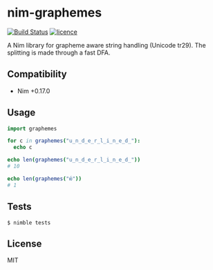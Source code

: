 # nim-graphemes

[![Build Status](https://img.shields.io/travis/nitely/nim-graphemes.svg?style=flat-square)](https://travis-ci.org/nitely/nim-graphemes)
[![licence](https://img.shields.io/pypi/l/nim-graphemes.svg?style=flat-square)](https://raw.githubusercontent.com/nitely/nim-graphemes/master/LICENSE)

A Nim library for grapheme aware string handling (Unicode tr29). The splitting is made through a fast DFA.


## Compatibility

* Nim +0.17.0


## Usage

```nim
import graphemes

for c in graphemes("u̲n̲d̲e̲r̲l̲i̲n̲e̲d̲"):
  echo c

echo len(graphemes("u̲n̲d̲e̲r̲l̲i̲n̲e̲d̲"))
# 10

echo len(graphemes("ю́"))
# 1
```


## Tests

```
$ nimble tests
```


## License

MIT
